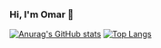 
### Hi, I'm Omar 👋
[![Anurag's GitHub stats](https://github-readme-stats.vercel.app/api?username=omar0k&show_icons=true&theme=dracula)](https://github.com/anuraghazra/github-readme-stats)
[![Top Langs](https://github-readme-stats.vercel.app/api/top-langs/?username=omar0k&layout=compact&hide=Jupyter%20Notebook&theme=dracula)](https://github.com/anuraghazra/github-readme-stats)


